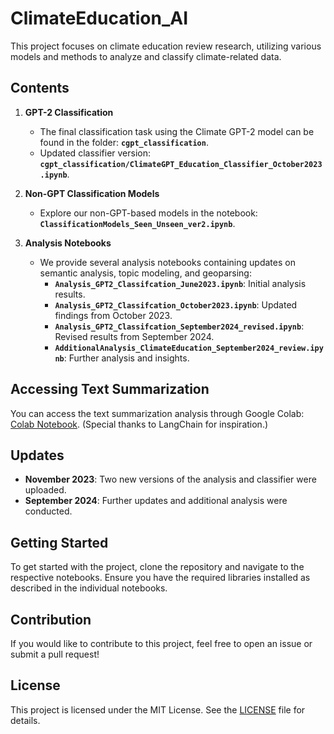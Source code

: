 # ClimateEducation_AI

This project focuses on climate education review research, utilizing various models and methods to analyze and classify climate-related data.

## Contents

1. **GPT-2 Classification**
   - The final classification task using the Climate GPT-2 model can be found in the folder: **`cgpt_classification`**.
   - Updated classifier version: **`cgpt_classification/ClimateGPT_Education_Classifier_October2023.ipynb`**.

2. **Non-GPT Classification Models**
   - Explore our non-GPT-based models in the notebook: **`ClassificationModels_Seen_Unseen_ver2.ipynb`**.

3. **Analysis Notebooks**
   - We provide several analysis notebooks containing updates on semantic analysis, topic modeling, and geoparsing:
     - **`Analysis_GPT2_Classifcation_June2023.ipynb`**: Initial analysis results.
     - **`Analysis_GPT2_Classifcation_October2023.ipynb`**: Updated findings from October 2023.
     - **`Analysis_GPT2_Classifcation_September2024_revised.ipynb`**: Revised results from September 2024.
     - **`AdditionalAnalysis_ClimateEducation_September2024_review.ipynb`**: Further analysis and insights.

## Accessing Text Summarization
You can access the text summarization analysis through Google Colab: 
[Colab Notebook](https://colab.research.google.com/drive/1voYSsEHuId0dYyE9qrLJxkEVOCoDfS0u?usp=drive_link). (Special thanks to LangChain for inspiration.)

## Updates
- **November 2023**: Two new versions of the analysis and classifier were uploaded.
- **September 2024**: Further updates and additional analysis were conducted.

## Getting Started
To get started with the project, clone the repository and navigate to the respective notebooks. Ensure you have the required libraries installed as described in the individual notebooks.

## Contribution
If you would like to contribute to this project, feel free to open an issue or submit a pull request!

## License
This project is licensed under the MIT License. See the [LICENSE](./LICENSE) file for details.
